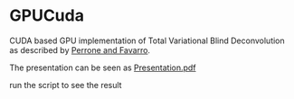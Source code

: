 # GPUCuda
CUDA based GPU implementation of Total Variational Blind Deconvolution as described by [Perrone and Favarro](http://www.cvg.unibe.ch/dperrone/tvdb/index.html).

The presentation can be seen as [Presentation.pdf](https://github.com/a-parida12/GPUCuda/blob/master/Project-DeConvolution/Presentation.pdf)

run the script to see the result
